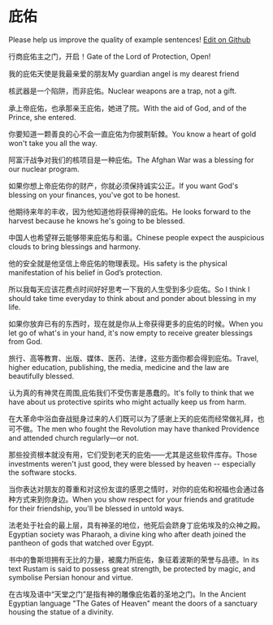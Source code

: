# 庇佑

Please help us improve the quality of example sentences! [Edit on Github](https://github.com/jiyushe/jiyu-example-sentence-source/blob/main/chinese/biyou.md)

<p><span class="chinese">行商庇佑主之门，开启！</span><span class="english">Gate of the Lord of Protection, Open!</span></p>

<p><span class="chinese">我的庇佑天使是我最亲爱的朋友</span><span class="english">My guardian angel is my dearest friend</span></p>

<p><span class="chinese">核武器是一个陷阱，而非庇佑。</span><span class="english">Nuclear weapons are a trap, not a gift.</span></p>

<p><span class="chinese">承上帝庇佑，也承那亲王庇佑，她进了院。</span><span class="english">With the aid of God, and of the Prince, she entered.</span></p>

<p><span class="chinese">你要知道一颗善良的心不会一直庇佑为你披荆斩棘。</span><span class="english">You know a heart of gold won't take you all the way.</span></p>

<p><span class="chinese">阿富汗战争对我们的核项目是一种庇佑。</span><span class="english">The Afghan War was a blessing for our nuclear program.</span></p>

<p><span class="chinese">如果你想上帝庇佑你的财产，你就必须保持诚实公正。</span><span class="english">If you want God's blessing on your finances, you've got to be honest.</span></p>

<p><span class="chinese">他期待来年的丰收，因为他知道他将获得神的庇佑。</span><span class="english">He looks forward to the harvest because he knows he's going to be blessed.</span></p>

<p><span class="chinese">中国人也希望祥云能够带来庇佑与和谐。</span><span class="english">Chinese people expect the auspicious clouds to bring blessings and harmony.</span></p>

<p><span class="chinese">他的安全就是他坚信上帝庇佑的物理表现。</span><span class="english">His safety is the physical manifestation of his belief in God’s protection.</span></p>

<p><span class="chinese">所以我每天应该花费点时间好好思考一下我的人生受到多少庇佑。</span><span class="english">So I think I should take time everyday to think about and ponder about blessing in my life.</span></p>

<p><span class="chinese">如果你放弃已有的东西时，现在就是你从上帝获得更多的庇佑的时候。</span><span class="english">When you let go of what's in your hand, it's now empty to receive greater blessings from God.</span></p>

<p><span class="chinese">旅行、高等教育、出版、媒体、医药、法律，这些方面你都会得到庇佑。</span><span class="english">Travel, higher education, publishing, the media, medicine and the law are beautifully blessed.</span></p>

<p><span class="chinese">认为真的有神灵在周围,庇佑我们不受伤害是愚蠢的。</span><span class="english">It's folly to think that we have about us protective spirits who might actually keep us from harm.</span></p>

<p><span class="chinese">在大革命中浴血奋战挺身过来的人们既可以为了感谢上天的庇佑而经常做礼拜，也可不做。</span><span class="english">The men who fought the Revolution may have thanked Providence and attended church regularly—or not.</span></p>

<p><span class="chinese">那些投资根本就没有用，它们受到老天的庇佑——尤其是这些软件库存。</span><span class="english">Those investments weren't just good, they were blessed by heaven -- especially the software stocks.</span></p>

<p><span class="chinese">当你表达对朋友的尊重和对这份友谊的感恩之情时，对你的庇佑和祝福也会通过各种方式来到你身边。</span><span class="english">When you show respect for your friends and gratitude for their friendship, you'll be blessed in untold ways.</span></p>

<p><span class="chinese">法老处于社会的最上层，具有神圣的地位，他死后会跻身丁庇佑埃及的众神之殿。</span><span class="english">Egyptian society was Pharaoh, a divine king who after death joined the pantheon of gods that watched over Egypt.</span></p>

<p><span class="chinese">书中的鲁斯坦拥有无比的力量，被魔力所庇佑，象征着波斯的荣誉与品德。</span><span class="english">In its text Rustam is said to possess great strength, be protected by magic, and symbolise Persian honour and virtue.</span></p>

<p><span class="chinese">在古埃及语中“天堂之门”是指有神的雕像庇佑着的圣地之门。</span><span class="english">In the Ancient Egyptian language "The Gates of Heaven" meant the doors of a sanctuary housing the statue of a divinity.</span></p>

